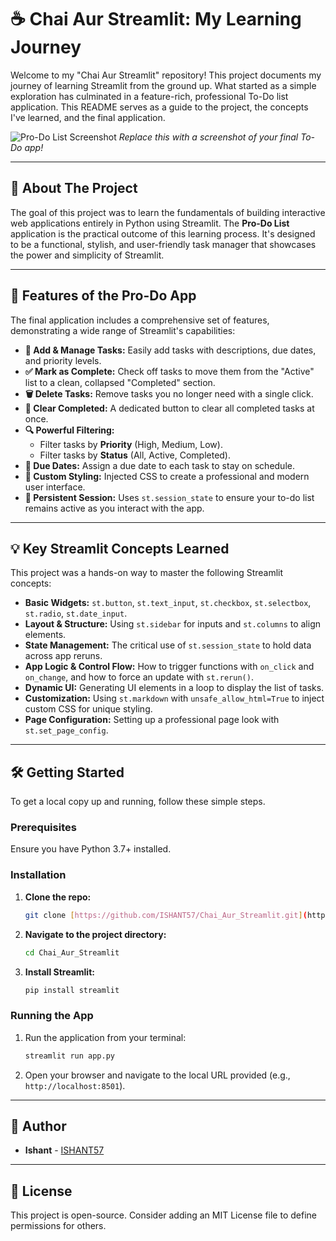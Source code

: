# ☕ Chai Aur Streamlit: My Learning Journey

Welcome to my "Chai Aur Streamlit" repository! This project documents my journey of learning Streamlit from the ground up. What started as a simple exploration has culminated in a feature-rich, professional To-Do list application. This README serves as a guide to the project, the concepts I've learned, and the final application.

![Pro-Do List Screenshot](https://placehold.co/800x600/f0f2f6/333333?text=App+Screenshot+Here)
*Replace this with a screenshot of your final To-Do app!*

---

## 🚀 About The Project

The goal of this project was to learn the fundamentals of building interactive web applications entirely in Python using Streamlit. The **Pro-Do List** application is the practical outcome of this learning process. It's designed to be a functional, stylish, and user-friendly task manager that showcases the power and simplicity of Streamlit.

---

## 🌟 Features of the Pro-Do App

The final application includes a comprehensive set of features, demonstrating a wide range of Streamlit's capabilities:

* **📝 Add & Manage Tasks:** Easily add tasks with descriptions, due dates, and priority levels.
* **✅ Mark as Complete:** Check off tasks to move them from the "Active" list to a clean, collapsed "Completed" section.
* **🗑️ Delete Tasks:** Remove tasks you no longer need with a single click.
* **🧹 Clear Completed:** A dedicated button to clear all completed tasks at once.
* **🔍 Powerful Filtering:**
    * Filter tasks by **Priority** (High, Medium, Low).
    * Filter tasks by **Status** (All, Active, Completed).
* **📅 Due Dates:** Assign a due date to each task to stay on schedule.
* **🎨 Custom Styling:** Injected CSS to create a professional and modern user interface.
* **💾 Persistent Session:** Uses `st.session_state` to ensure your to-do list remains active as you interact with the app.

---

## 💡 Key Streamlit Concepts Learned

This project was a hands-on way to master the following Streamlit concepts:

* **Basic Widgets:** `st.button`, `st.text_input`, `st.checkbox`, `st.selectbox`, `st.radio`, `st.date_input`.
* **Layout & Structure:** Using `st.sidebar` for inputs and `st.columns` to align elements.
* **State Management:** The critical use of `st.session_state` to hold data across app reruns.
* **App Logic & Control Flow:** How to trigger functions with `on_click` and `on_change`, and how to force an update with `st.rerun()`.
* **Dynamic UI:** Generating UI elements in a loop to display the list of tasks.
* **Customization:** Using `st.markdown` with `unsafe_allow_html=True` to inject custom CSS for unique styling.
* **Page Configuration:** Setting up a professional page look with `st.set_page_config`.

---

## 🛠️ Getting Started

To get a local copy up and running, follow these simple steps.

### Prerequisites

Ensure you have Python 3.7+ installed.

### Installation

1.  **Clone the repo:**
    ```bash
    git clone [https://github.com/ISHANT57/Chai_Aur_Streamlit.git](https://github.com/ISHANT57/Chai_Aur_Streamlit.git)
    ```
2.  **Navigate to the project directory:**
    ```bash
    cd Chai_Aur_Streamlit
    ```
3.  **Install Streamlit:**
    ```bash
    pip install streamlit
    ```

### Running the App

1.  Run the application from your terminal:
    ```bash
    streamlit run app.py
    ```
2.  Open your browser and navigate to the local URL provided (e.g., `http://localhost:8501`).

---

## 👤 Author

* **Ishant** - [ISHANT57](https://github.com/ISHANT57)

---

## 📄 License

This project is open-source. Consider adding an MIT License file to define permissions for others.
